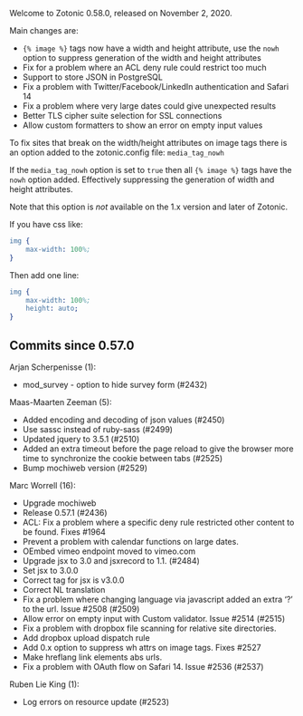 Welcome to Zotonic 0.58.0, released on November 2, 2020.

Main changes are:

*   `{% image %}` tags now have a width and height attribute, use the `nowh` option to suppress generation of the width and height attributes
*   Fix for a problem where an ACL deny rule could restrict too much
*   Support to store JSON in PostgreSQL
*   Fix a problem with Twitter/Facebook/LinkedIn authentication and Safari 14
*   Fix a problem where very large dates could give unexpected results
*   Better TLS cipher suite selection for SSL connections
*   Allow custom formatters to show an error on empty input values

To fix sites that break on the width/height attributes on image tags there is an option added to the zotonic.config file: `media_tag_nowh`

If the `media_tag_nowh` option is set to `true` then all `{% image %}` tags have the `nowh` option added. Effectively suppressing the generation of width and height attributes.

Note that this option is *not* available on the 1.x version and later of Zotonic.

If you have css like:


```erlang
img {
    max-width: 100%;
}
```

Then add one line:


```erlang
img {
    max-width: 100%;
    height: auto;
}
```



Commits since 0.57.0
--------------------

Arjan Scherpenisse (1):

*   mod\_survey - option to hide survey form (#2432)

Maas-Maarten Zeeman (5):

*   Added encoding and decoding of json values (#2450)
*   Use sassc instead of ruby-sass (#2499)
*   Updated jquery to 3.5.1 (#2510)
*   Added an extra timeout before the page reload to give the browser more time to synchronize the cookie between tabs (#2525)
*   Bump mochiweb version (#2529)

Marc Worrell (16):

*   Upgrade mochiweb
*   Release 0.57.1 (#2436)
*   ACL: Fix a problem where a specific deny rule restricted other content to be found. Fixes #1964
*   Prevent a problem with calendar functions on large dates.
*   OEmbed vimeo endpoint moved to vimeo.com
*   Upgrade jsx to 3.0 and jsxrecord to 1.1. (#2484)
*   Set jsx to 3.0.0
*   Correct tag for jsx is v3.0.0
*   Correct NL translation
*   Fix a problem where changing language via javascript added an extra ‘?’ to the url. Issue #2508 (#2509)
*   Allow error on empty input with Custom validator. Issue #2514 (#2515)
*   Fix a problem with dropbox file scanning for relative site directories.
*   Add dropbox upload dispatch rule
*   Add 0.x option to suppress wh attrs on image tags. Fixes #2527
*   Make hreflang link elements abs urls.
*   Fix a problem with OAuth flow on Safari 14. Issue #2536 (#2537)

Ruben Lie King (1):

*   Log errors on resource update (#2523)